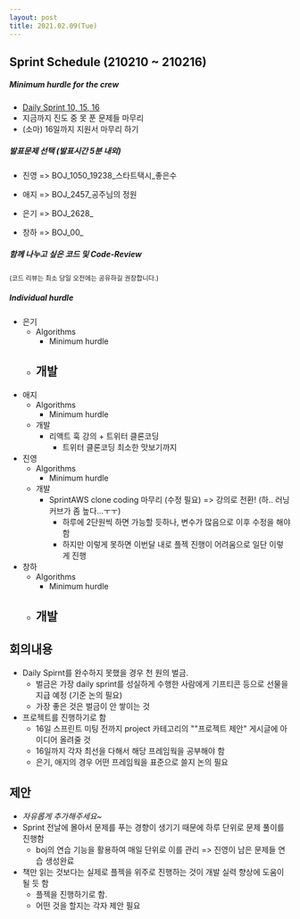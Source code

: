 ```yaml
---
layout: post
title: 2021.02.09(Tue)
---
```

## Sprint Schedule (210210 ~ 210216)

##### *Minimum hurdle for the crew*

- [Daily Sprint 10, 15, 16](https://www.acmicpc.net/group/practice/10234)
- 지금까지 진도 중 못 푼 문제들 마무리
- (소마) 16일까지 지원서 마무리 하기

##### *발표문제 선택 (발표시간 5분 내외)*

- 진영 => BOJ_1050_19238\_스타트택시\_좋은수

- 애지 => BOJ_2457_공주님의 정원

- 은기 => BOJ_2628_ 

- 창하 => BOJ_00_

##### *함께 나누고 싶은 코드 및 Code-Review*

<small>(코드 리뷰는 최소 당일 오전에는 공유하길 권장합니다.)</small>

##### *Individual hurdle*

- 은기
  - Algorithms
    - Minimum hurdle
  - 개발
    - 
- 애지 
  - Algorithms
    - Minimum hurdle
  - 개발
    - 리액트 훅 강의 + 트위터 클론코딩
      - 트위터 클론코딩 최소한 맛보기까지
- 진영
  - Algorithms
    - Minimum hurdle
  - 개발
    - SprintAWS clone coding 마무리 (수정 필요) => 강의로 전환! (하.. 러닝커브가 좀 높다...ㅜㅜ)
      - 하루에 2단원씩 하면 가능할 듯하나, 변수가 많음으로 이후 수정을 해야함
      - 하지만 이렇게 못하면 이번달 내로 플젝 진행이 어려움으로 일단 이렇게 진행
- 창하
  - Algorithms
    - Minimum hurdle
  - 개발
    - 

## 회의내용

- Daily Spirnt를 완수하지 못했을 경우 천 원의 벌금. 
  - 벌금은 가장 daily sprint를 성실하게 수행한 사람에게 기프티콘 등으로 선물을 지급 예정 (기준 논의 필요)
  - 가장 좋은 것은 벌금이 안 쌓이는 것
- 프로젝트를 진행하기로 함
  - 16일 스프린트 미팅 전까지 project 카테고리의 ""프로젝트 제안" 게시글에 아이디어 올려줄 것
  - 16일까지 각자 최선을 다해서 해당 프레임웍을 공부해야 함
  - 은기, 애지의 경우 어떤 프레임웍을 표준으로 쓸지 논의 필요

## 제안

- *자유롭게 추가해주세요~*
- Sprint 전날에 몰아서 문제를 푸는 경향이 생기기 때문에 하루 단위로 문제 풀이를 진행함
  - boj의 연습 기능을 활용하여 매일 단위로 이를 관리 => 진영이 남은 문제들 연습 생성완료
- 책만 읽는 것보다는 실제로 플젝을 위주로 진행하는 것이 개발 실력 향상에 도움이 될 듯 함
  - 플젝을 진행하기로 함.
  - 어떤 것을 할지는 각자 제안 필요
